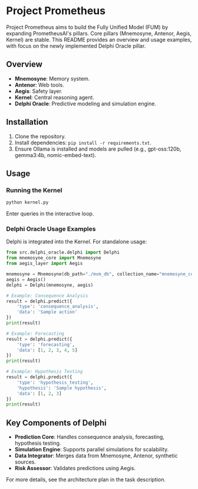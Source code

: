 # Project Prometheus

Project Prometheus aims to build the Fully Unified Model (FUM) by expanding PrometheusAI's pillars. Core pillars (Mnemosyne, Antenor, Aegis, Kernel) are stable. This README provides an overview and usage examples, with focus on the newly implemented Delphi Oracle pillar.

## Overview

- **Mnemosyne**: Memory system.
- **Antenor**: Web tools.
- **Aegis**: Safety layer.
- **Kernel**: Central reasoning agent.
- **Delphi Oracle**: Predictive modeling and simulation engine.

## Installation

1. Clone the repository.
2. Install dependencies: `pip install -r requirements.txt`.
3. Ensure Ollama is installed and models are pulled (e.g., gpt-oss:120b, gemma3:4b, nomic-embed-text).

## Usage

### Running the Kernel

```bash
python kernel.py
```

Enter queries in the interactive loop.

### Delphi Oracle Usage Examples

Delphi is integrated into the Kernel. For standalone usage:

```python
from src.delphi_oracle.delphi import Delphi
from mnemosyne_core import Mnemosyne
from aegis_layer import Aegis

mnemosyne = Mnemosyne(db_path="./mvm_db", collection_name="mnemosyne_core", model="nmxbai-embed-large")
aegis = Aegis()
delphi = Delphi(mnemosyne, aegis)

# Example: Consequence Analysis
result = delphi.predict({
    'type': 'consequence_analysis',
    'data': 'Sample action'
})
print(result)

# Example: Forecasting
result = delphi.predict({
    'type': 'forecasting',
    'data': [1, 2, 3, 4, 5]
})
print(result)

# Example: Hypothesis Testing
result = delphi.predict({
    'type': 'hypothesis_testing',
    'hypothesis': 'Sample hypothesis',
    'data': [1, 2, 3]
})
print(result)
```

## Key Components of Delphi

- **Prediction Core**: Handles consequence analysis, forecasting, hypothesis testing.
- **Simulation Engine**: Supports parallel simulations for scalability.
- **Data Integrator**: Merges data from Mnemosyne, Antenor, synthetic sources.
- **Risk Assessor**: Validates predictions using Aegis.

For more details, see the architecture plan in the task description.
